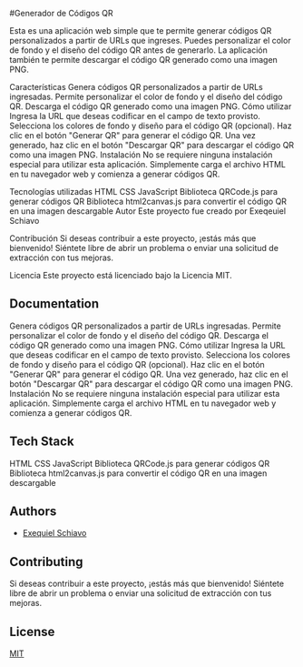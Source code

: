 
#Generador de Códigos QR


Esta es una aplicación web simple que te permite generar códigos QR personalizados a partir de URLs que ingreses. Puedes personalizar el color de fondo y el diseño del código QR antes de generarlo. La aplicación también te permite descargar el código QR generado como una imagen PNG.

Características
Genera códigos QR personalizados a partir de URLs ingresadas.
Permite personalizar el color de fondo y el diseño del código QR.
Descarga el código QR generado como una imagen PNG.
Cómo utilizar
Ingresa la URL que deseas codificar en el campo de texto provisto.
Selecciona los colores de fondo y diseño para el código QR (opcional).
Haz clic en el botón "Generar QR" para generar el código QR.
Una vez generado, haz clic en el botón "Descargar QR" para descargar el código QR como una imagen PNG.
Instalación
No se requiere ninguna instalación especial para utilizar esta aplicación. Simplemente carga el archivo HTML en tu navegador web y comienza a generar códigos QR.

Tecnologías utilizadas
HTML
CSS
JavaScript
Biblioteca QRCode.js para generar códigos QR
Biblioteca html2canvas.js para convertir el código QR en una imagen descargable
Autor
Este proyecto fue creado por Exeqeuiel Schiavo 

Contribución
Si deseas contribuir a este proyecto, ¡estás más que bienvenido! Siéntete libre de abrir un problema o enviar una solicitud de extracción con tus mejoras.

Licencia
Este proyecto está licenciado bajo la Licencia MIT.
## Documentation



 Genera códigos QR personalizados a partir de URLs ingresadas. Permite personalizar el color de fondo y el diseño del código QR. Descarga el código QR generado como una imagen PNG. Cómo utilizar Ingresa la URL que deseas codificar en el campo de texto provisto. Selecciona los colores de fondo y diseño para el código QR (opcional). Haz clic en el botón "Generar QR" para generar el código QR. Una vez generado, haz clic en el botón "Descargar QR" para descargar el código QR como una imagen PNG. Instalación No se requiere ninguna instalación especial para utilizar esta aplicación. Simplemente carga el archivo HTML en tu navegador web y comienza a generar códigos QR.
## Tech Stack



HTML CSS JavaScript Biblioteca QRCode.js para generar códigos QR Biblioteca html2canvas.js para convertir el código QR en una imagen descargable 
## Authors

- [Exequiel Schiavo ](https://www.github.com/ExeQ10)


## Contributing

Si deseas contribuir a este proyecto, ¡estás más que bienvenido! Siéntete libre de abrir un problema o enviar una solicitud de extracción con tus mejoras.


## License

[MIT](https://choosealicense.com/licenses/mit/)

